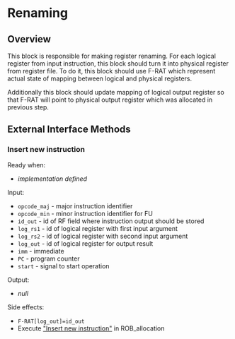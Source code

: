 # Renaming

## Overview

This block is responsible for making register renaming. For each logical register from input instruction, this block
should turn it into physical register from register file. To do it, this block should use F-RAT which represent actual
state of mapping between logical and physical registers.

Additionally this block should update mapping of logical output register so that F-RAT will point to physical output
register which was allocated in previous step.


## External Interface Methods

### Insert new instruction

Ready when:
- *implementation defined*

Input:
- `opcode_maj` - major instruction identifier
- `opcode_min` - minor instruction identifier for FU
- `id_out` - id of RF field where instruction output should be stored
- `log_rs1` - id of logical register with first input argument
- `log_rs2` - id of logical register with second input argument
- `log_out` - id of logical register for output result
- `imm` - immediate
- `PC` - program counter
- `start` - signal to start operation

Output:
- *null*

Side effects:
- `F-RAT[log_out]=id_out`
- Execute ["Insert new instruction"](../scheduler/ROB_allocation.md#insert-new-instruction) in ROB\_allocation
